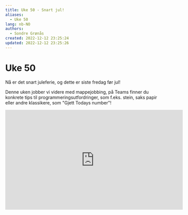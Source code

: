 ```yaml
---
title: Uke 50 - Snart jul!
aliases: 
  - Uke 50
lang: nb-NO
authors:
  - Sondre Grønås
created: 2022-12-12 23:25:24
updated: 2022-12-12 23:25:26
---
```

# Uke 50
Nå er det snart juleferie, og dette er siste fredag før jul!

Denne uken jobber vi videre med mappejobbing, på Teams finner du konkrete tips til programmeringsutfordringer, som f.eks. stein, saks papir eller andre klassikere, som "Gjett Todays number"!

<iframe width="560" height="315" src="https://www.youtube.com/embed/Tp_sH1etJME" title="YouTube video player" frameborder="0" allow="accelerometer; autoplay; clipboard-write; encrypted-media; gyroscope; picture-in-picture" allowfullscreen></iframe>